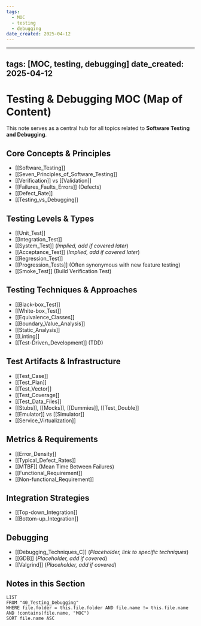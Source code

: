 ```yaml
---
tags:
  - MOC
  - testing
  - debugging
date_created: 2025-04-12
---
```

      
---
tags: [MOC, testing, debugging]
date_created: 2025-04-12
---
# Testing & Debugging MOC (Map of Content)

This note serves as a central hub for all topics related to **Software Testing and Debugging**.

## Core Concepts & Principles
- [[Software_Testing]]
- [[Seven_Principles_of_Software_Testing]]
- [[Verification]] vs [[Validation]]
- [[Failures_Faults_Errors]] (Defects)
- [[Defect_Rate]]
- [[Testing_vs_Debugging]]

## Testing Levels & Types
- [[Unit_Test]]
- [[Integration_Test]]
- [[System_Test]] (*Implied, add if covered later*)
- [[Acceptance_Test]] (*Implied, add if covered later*)
- [[Regression_Test]]
- [[Progression_Tests]] (Often synonymous with new feature testing)
- [[Smoke_Test]] (Build Verification Test)

## Testing Techniques & Approaches
- [[Black-box_Test]]
- [[White-box_Test]]
- [[Equivalence_Classes]]
- [[Boundary_Value_Analysis]]
- [[Static_Analysis]]
- [[Linting]]
- [[Test-Driven_Development]] (TDD)

## Test Artifacts & Infrastructure
- [[Test_Case]]
- [[Test_Plan]]
- [[Test_Vector]]
- [[Test_Coverage]]
- [[Test_Data_Files]]
- [[Stubs]], [[Mocks]], [[Dummies]], [[Test_Double]]
- [[Emulator]] vs [[Simulator]]
- [[Service_Virtualization]]

## Metrics & Requirements
- [[Error_Density]]
- [[Typical_Defect_Rates]]
- [[MTBF]] (Mean Time Between Failures)
- [[Functional_Requirement]]
- [[Non-functional_Requirement]]

## Integration Strategies
- [[Top-down_Integration]]
- [[Bottom-up_Integration]]

## Debugging
- [[Debugging_Techniques_C]] (*Placeholder, link to specific techniques*)
- [[GDB]] (*Placeholder, add if covered*)
- [[Valgrind]] (*Placeholder, add if covered*)

## Notes in this Section

```dataview
LIST
FROM "40_Testing_Debugging"
WHERE file.folder = this.file.folder AND file.name != this.file.name AND !contains(file.name, "MOC")
SORT file.name ASC
```